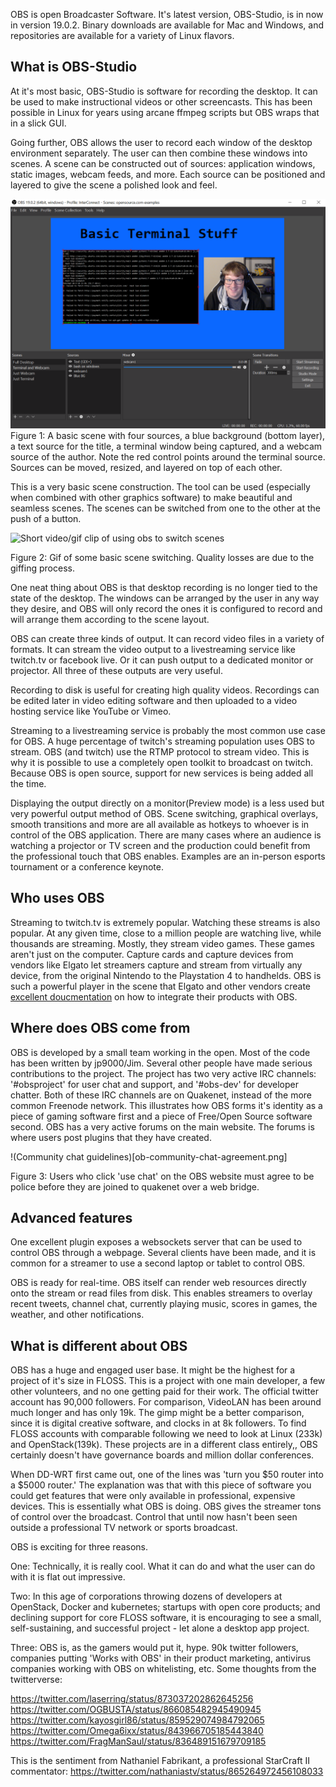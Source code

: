 OBS is open Broadcaster Software. It's latest version, OBS-Studio, is in now in version 19.0.2. Binary downloads are available for Mac and Windows, and repositories are available for a variety of Linux flavors.

## What is OBS-Studio

At it's most basic, OBS-Studio is software for recording the desktop. It can be used to make instructional videos or other screencasts. This has been possible in Linux for years using arcane ffmpeg scripts but OBS wraps that in a slick GUI.

Going further, OBS allows the user to record each window of the desktop environment separately. The user can then combine these windows into scenes. A scene can be constructed out of sources: application windows, static images, webcam feeds, and more. Each source can be positioned and layered to give the scene a polished look and feel.  

![Screen Shot of OBS](obs-view-1.png)
Figure 1: A basic scene with four sources, a blue background (bottom layer), a text source for the title, a terminal window being captured, and a webcam source of the author. Note the red control points around the terminal source. Sources can be moved, resized, and layered on top of each other.

This is a very basic scene construction. The tool can be used (especially when combined with other graphics software) to make beautiful and seamless scenes. The scenes can be switched from one to the other at the push of a button.

![Short video/gif clip of using obs to switch scenes](obs-example.gif)

Figure 2: Gif of some basic scene switching. Quality losses are due to the giffing process.

One neat thing about OBS is that desktop recording is no longer tied to the state of the desktop. The windows can be arranged by the user in any way they desire, and OBS will only record the ones it is configured to record and will arrange them according to the scene layout.

OBS can create three kinds of output. It can record video files in a variety of formats. It can stream the video output to a livestreaming service like twitch.tv or facebook live. Or it can push output to a dedicated monitor or projector. All three of these outputs are very useful.

Recording to disk is useful for creating high quality videos. Recordings can be edited later in video editing software and then uploaded to a video hosting service like YouTube or Vimeo.

Streaming to a livestreaming service is probably the most common use case for OBS. A huge percentage of twitch's streaming population uses OBS to stream. OBS (and twitch) use the RTMP protocol to stream video. This is why it is possible to use a completely open toolkit to broadcast on twitch. Because OBS is open source, support for new services is being added all the time.

Displaying the output directly on a monitor(Preview mode) is a less used but very powerful output method of OBS. Scene switching, graphical overlays, smooth transitions and more are all available as hotkeys to whoever is in control of the OBS application. There are many cases where an audience is watching a projector or TV screen and the production could benefit from the professional touch that OBS enables. Examples are an in-person esports tournament or a conference keynote.

## Who uses OBS

Streaming to twitch.tv is extremely popular. Watching these streams is also popular. At any given time, close to a million people are watching live, while thousands are streaming. Mostly, they stream video games. These games aren't just on the computer. Capture cards and capture devices from vendors like Elgato let streamers capture and stream from virtually any device, from the original Nintendo to the Playstation 4 to handhelds. OBS is such a powerful player in the scene that Elgato and other vendors create [excellent doucmentation](https://gaming.help.elgato.com/customer/en/portal/articles/2768069--elgato-stream-deck-%E2%80%93-obs-integration-) on how to integrate their products with OBS.

## Where does OBS come from

OBS is developed by a small team working in the open. Most of the code has been written by jp9000/Jim. Several other people have made serious contributions to the project. The project has two very active IRC channels: '#obsproject' for user chat and support, and '#obs-dev' for developer chatter. Both of these IRC channels are on Quakenet, instead of the more common Freenode network. This illustrates how OBS forms it's identity as a piece of gaming software first and a piece of Free/Open Source software second. OBS has a very active forums on the main website. The forums is where users post plugins that they have created.

!(Community chat guidelines)[ob-community-chat-agreement.png]

Figure 3: Users who click 'use chat' on the OBS website must agree to be police before they are joined to quakenet over a web bridge.

## Advanced features

One excellent plugin exposes a websockets server that can be used to control OBS through a webpage. Several clients have been made, and it is common for a streamer to use a second laptop or tablet to control OBS.

OBS is ready for real-time. OBS itself can render web resources directly onto the stream or read files from disk. This enables streamers to overlay recent tweets, channel chat, currently playing music, scores in games, the weather, and other notifications.

## What is different about OBS

OBS has a huge and engaged user base. It might be the highest for a project of it's size in FLOSS. This is a project with one main developer, a few other volunteers, and no one getting paid for their work. The official twitter account has 90,000 followers. For comparison, VideoLAN has been around much longer and has only 19k. The gimp might be a better comparison, since it is digital creative software, and clocks in at 8k followers. To find FLOSS accounts with comparable following we need to look at Linux (233k) and OpenStack(139k). These projects are in a different class entirely,, OBS certainly doesn't have governance boards and million dollar conferences.

When DD-WRT first came out, one of the lines was 'turn you $50 router into a $5000 router.' The explanation was that with this piece of software you could get features that were only available in professional, expensive devices. This is essentially what OBS is doing. OBS gives the streamer tons of control over the broadcast. Control that until now hasn't been seen outside a professional TV network or sports broadcast.

OBS is exciting for three reasons. 

One: Technically, it is really cool. What it can do and what the user can do with it is flat out impressive.

Two: In this age of corporations throwing dozens of developers at OpenStack, Docker and kubernetes; startups with open core products; and declining support for core FLOSS software, it is encouraging to see a small, self-sustaining, and successful project - let alone a desktop app project.

Three: OBS is, as the gamers would put it, hype. 90k twitter followers, companies putting 'Works with OBS' in their product marketing, antivirus companies working with OBS on whitelisting, etc.  Some thoughts from the twitterverse:

https://twitter.com/laserring/status/873037202862645256
https://twitter.com/OGBUSTA/status/866085482945490945
https://twitter.com/kayosgirl86/status/859529074984792065
https://twitter.com/Omega6ixx/status/843966705185443840
https://twitter.com/FragManSaul/status/836489151679709185


This is the sentiment from Nathaniel Fabrikant, a professional StarCraft II commentator: https://twitter.com/nathaniastv/status/865264972456108033
